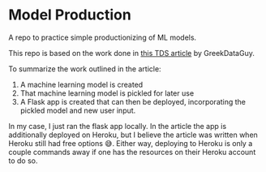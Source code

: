 # Model Production
A repo to practice simple productionizing of ML models.

This repo is based on the work done in [this TDS article](https://towardsdatascience.com/productionize-a-machine-learning-model-with-flask-and-heroku-8201260503d2) by GreekDataGuy.

To summarize the work outlined in the article:

1. A machine learning model is created
2. That machine learning model is pickled for later use
3. A Flask app is created that can then be deployed, incorporating the pickled model and new user input.

In my case, I just ran the flask app locally. In the article the app is additionally deployed on Heroku, but I believe the article was written when Heroku still had free options 😅. Either way, deploying to Heroku is only a couple commands away if one has the resources on their Heroku account to do so.
